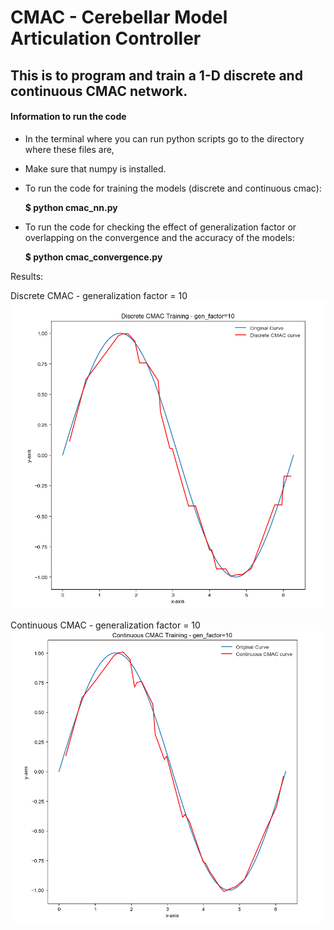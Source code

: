 # CMAC - Cerebellar Model Articulation Controller

## This is to program and train a 1-D discrete and continuous CMAC network. 

#### Information to run the code 
- In the terminal where you can run python scripts go to the directory where these files are,
- Make sure that numpy is installed.

- To run the code for training the models (discrete and continuous cmac):

  **$ python cmac_nn.py**

- To run the code for checking the effect of generalization factor or overlapping on the convergence and the accuracy of the models:

  **$ python cmac_convergence.py**


Results:

Discrete CMAC - generalization factor = 10
![Alt text](images/d_cmac_10.png?raw=true "Discrete CMAC")

Continuous CMAC - generalization factor = 10
![Alt text](images/c_cmac_10.png?raw=true "Continuous CMAC")



